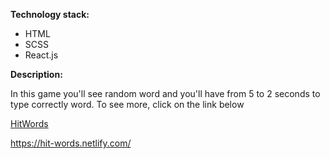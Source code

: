 <strong>Technology stack:</strong>
<ul><li>HTML</li>
  <li>SCSS</li>
  <li>React.js</li>
</ul>

<strong>Description:</strong>
<p>In this game you'll see random word and you'll have from 5 to 2 seconds to type correctly word. To see more, click on the link below </p>
<a href="https://hit-words.netlify.com/" target="_blank">HitWords</a>


https://hit-words.netlify.com/
